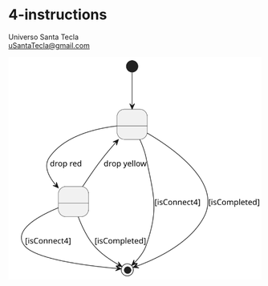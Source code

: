 # 4-instructions
Universo Santa Tecla  
[uSantaTecla@gmail.com](mailto:uSantaTecla@gmail.com)  

![instructionsState](./instructionsState.svg) 


